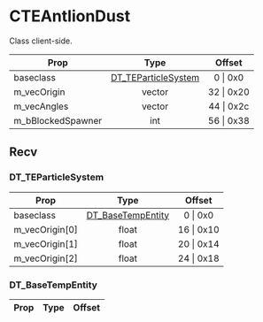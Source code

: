 # CTEAntlionDust
Class client-side.

|Prop|Type|Offset|
|---|:-:|:-:|
|baseclass|[DT_TEParticleSystem](#DT_TEParticleSystem)|0 \| 0x0|
|m_vecOrigin|vector|32 \| 0x20|
|m_vecAngles|vector|44 \| 0x2c|
|m_bBlockedSpawner|int|56 \| 0x38|

## Recv

### DT_TEParticleSystem

|Prop|Type|Offset|
|---|:-:|:-:|
|baseclass|[DT_BaseTempEntity](#DT_BaseTempEntity)|0 \| 0x0|
|m_vecOrigin[0]|float|16 \| 0x10|
|m_vecOrigin[1]|float|20 \| 0x14|
|m_vecOrigin[2]|float|24 \| 0x18|

### DT_BaseTempEntity

|Prop|Type|Offset|
|---|:-:|:-:|
